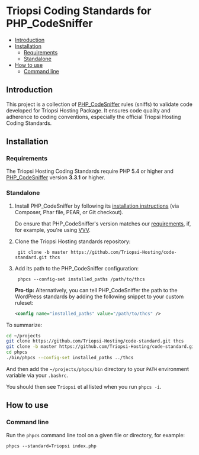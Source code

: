# Triopsi Coding Standards for PHP_CodeSniffer

* [Introduction](#introduction)
* [Installation](#installation)
    + [Requirements](#requirements)
    + [Standalone](#standalone)
* [How to use](#how-to-use)
    + [Command line](#command-line)

## Introduction

This project is a collection of [PHP_CodeSniffer](https://github.com/squizlabs/PHP_CodeSniffer) rules (sniffs) to validate code developed for Triopsi Hosting Package. It ensures code quality and adherence to coding conventions, especially the official Triopsi Hosting Coding Standards.

## Installation

### Requirements

The Triopsi Hosting Coding Standards require PHP 5.4 or higher and [PHP_CodeSniffer](https://github.com/squizlabs/PHP_CodeSniffer) version **3.3.1** or higher.

### Standalone

1. Install PHP_CodeSniffer by following its [installation instructions](https://github.com/squizlabs/PHP_CodeSniffer#installation) (via Composer, Phar file, PEAR, or Git checkout).

   Do ensure that PHP_CodeSniffer's version matches our [requirements](#requirements), if, for example, you're using [VVV](https://github.com/Varying-Vagrant-Vagrants/VVV).

2. Clone the Triopsi Hosting standards repository:

        git clone -b master https://github.com/Triopsi-Hosting/code-standard.git thcs

3. Add its path to the PHP_CodeSniffer configuration:

        phpcs --config-set installed_paths /path/to/thcs

   **Pro-tip:** Alternatively, you can tell PHP_CodeSniffer the path to the WordPress standards by adding the following snippet to your custom ruleset:
   ```xml
   <config name="installed_paths" value="/path/to/thcs" />
   ```

To summarize:

```bash
cd ~/projects
git clone https://github.com/Triopsi-Hosting/code-standard.git thcs
git clone -b master https://github.com/Triopsi-Hosting/code-standard.git thcs
cd phpcs
./bin/phpcs --config-set installed_paths ../thcs
```

And then add the `~/projects/phpcs/bin` directory to your `PATH` environment variable via your `.bashrc`.

You should then see `Triopsi` et al listed when you run `phpcs -i`.

## How to use

### Command line

Run the `phpcs` command line tool on a given file or directory, for example:

    phpcs --standard=Triopsi index.php
